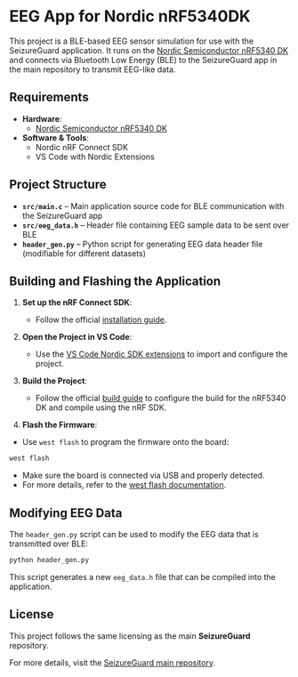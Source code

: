 # EEG App for Nordic nRF5340DK

This project is a BLE-based EEG sensor simulation for use with the SeizureGuard application. It runs on the [Nordic Semiconductor nRF5340 DK](https://www.nordicsemi.com/Products/Development-hardware/nRF5340-DK) and connects via Bluetooth Low Energy (BLE) to the SeizureGuard app in the main repository to transmit EEG-like data.

## Requirements

- **Hardware**:
  - [Nordic Semiconductor nRF5340 DK](https://www.nordicsemi.com/Products/Development-hardware/nRF5340-DK)
- **Software & Tools**:
  - Nordic nRF Connect SDK
  - VS Code with Nordic Extensions

## Project Structure

- **`src/main.c`** – Main application source code for BLE communication with the SeizureGuard app
- **`src/eeg_data.h`** – Header file containing EEG sample data to be sent over BLE
- **`header_gen.py`** – Python script for generating EEG data header file (modifiable for different datasets)

## Building and Flashing the Application

1. **Set up the nRF Connect SDK**:

   - Follow the official [installation guide](https://developer.nordicsemi.com/nRF_Connect_SDK/doc/latest/nrf/installation/installing.html).

2. **Open the Project in VS Code**:

   - Use the [VS Code Nordic SDK extensions](https://www.nordicsemi.com/Products/Development-tools/nRF-Connect-for-VS-Code) to import and configure the project.

3. **Build the Project**:

   - Follow the official [build guide](https://docs.nordicsemi.com/bundle/ncs-latest/page/nrf/app_dev/config_and_build/building.html) to configure the build for the nRF5340 DK and compile using the nRF SDK.

4. **Flash the Firmware**:
- Use `west flash` to program the firmware onto the board:
```bash
west flash
```
- Make sure the board is connected via USB and properly detected.
- For more details, refer to the [west flash documentation](https://docs.nordicsemi.com/bundle/ncs-1.2.0/page/zephyr/guides/west/build-flash-debug.html).

## Modifying EEG Data

The `header_gen.py` script can be used to modify the EEG data that is transmitted over BLE:

```bash
python header_gen.py
```

This script generates a new `eeg_data.h` file that can be compiled into the application.

## License

This project follows the same licensing as the main **SeizureGuard** repository.

For more details, visit the [SeizureGuard main repository](https://github.com/Bozu1206/SeizureGuard).


